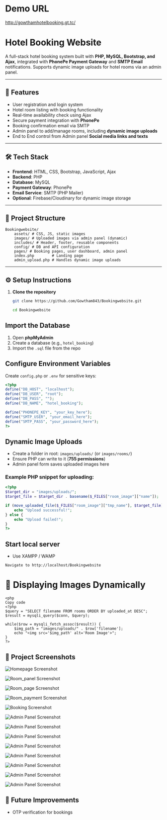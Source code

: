 # Demo URL
http://gowthamhotelbooking.gt.tc/

# Hotel Booking Website  

A full-stack hotel booking system built with **PHP, MySQL, Bootstrap, and Ajax**, integrated with **PhonePe Payment Gateway** and **SMTP Email** notifications. Supports dynamic image uploads for hotel rooms via an admin panel.  

---

## 🚀 Features  

- User registration and login system  
- Hotel room listing with booking functionality  
- Real-time availability check using Ajax  
- Secure payment integration with **PhonePe**  
- Booking confirmation email via SMTP  
- Admin panel to add/manage rooms, including **dynamic image uploads**  
- End to End control from Admin panel **Social media links and texts** 

---

## 🛠️ Tech Stack  

- **Frontend**: HTML, CSS, Bootstrap, JavaScript, Ajax  
- **Backend**: PHP  
- **Database**: MySQL  
- **Payment Gateway**: PhonePe  
- **Email Service**: SMTP (PHP Mailer)  
- **Optional**: Firebase/Cloudinary for dynamic image storage  

---

## 📂 Project Structure  

```
Bookingwebsite/
    assets/ # CSS, JS, static images
    images/ # Uploaded images via admin panel (dynamic)
    includes/ # Header, footer, reusable components
    config/ # DB and API configuration
    pages/ # Booking pages, user dashboard, admin panel
    index.php        # Landing page
    admin_upload.php # Handles dynamic image uploads
```
---

## ⚙️ Setup Instructions  

1. **Clone the repository**  
   ```bash
   git clone https://github.com/Gowtham843/Bookingwebsite.git

   cd Bookingwebsite


## Import the Database

1. Open **phpMyAdmin**  
2. Create a database (e.g., `hotel_booking`)  
3. Import the `.sql` file from the repo  

## Configure Environment Variables

Create `config.php` or `.env` for sensitive keys:

```php
<?php
define("DB_HOST", "localhost");
define("DB_USER", "root");
define("DB_PASS", "");
define("DB_NAME", "hotel_booking");

define("PHONEPE_KEY", "your_key_here");
define("SMTP_USER", "your_email_here");
define("SMTP_PASS", "your_password_here");
?>
```

## Dynamic Image Uploads

- Create a folder in root: `images/uploads/` (or `images/rooms/`)  
- Ensure PHP can write to it (**755 permissions**)  
- Admin panel form saves uploaded images here  

### Example PHP snippet for uploading:

```php
<?php
$target_dir = "images/uploads/";
$target_file = $target_dir . basename($_FILES["room_image"]["name"]);

if (move_uploaded_file($_FILES["room_image"]["tmp_name"], $target_file)) {
    echo "Upload successful!";
} else {
    echo "Upload failed!";
}
?>
```

## Start local server

- Use XAMPP / WAMP

```Navigate to http://localhost/Bookingwebsite```

# 📸 Displaying Images Dynamically
```
<php
Copy code
<?php
$query = "SELECT filename FROM rooms ORDER BY uploaded_at DESC";
$result = mysqli_query($conn, $query);

while($row = mysqli_fetch_assoc($result)) {
    $img_path = "images/uploads/" . $row['filename']; 
    echo "<img src='$img_path' alt='Room Image'>";
}
?>
```

## 📸 Project Screenshots  

![Homepage Screenshot](images/readme_image/homepage.png)

![Room_panel Screenshot](images/readme_image/room_panel.png)

![Room_page Screenshot](images/readme_image/room_page.png)

![Room_payment Screenshot](images/readme_image/payment_page_withfliter.png)

![Booking Screenshot](images/readme_image/booking_page.png)

![Admin Panel Screenshot](images/readme_image/admin_homepage.png)

![Admin Panel Screenshot](images/readme_image/admin_rooms.png)

![Admin Panel Screenshot](images/readme_image/admin_user_info.png)

![Admin Panel Screenshot](images/readme_image/admin_review_rate.png)

![Admin Panel Screenshot](images/readme_image/settings.png)

![Admin Panel Screenshot](images/readme_image/after_login_homepage.png)

![Admin Panel Screenshot](images/readme_image/admin_review_rate.png)

![Admin Panel Screenshot](images/readme_image/admin_review_rate.png)


## 📌 Future Improvements
- OTP verification for bookings









